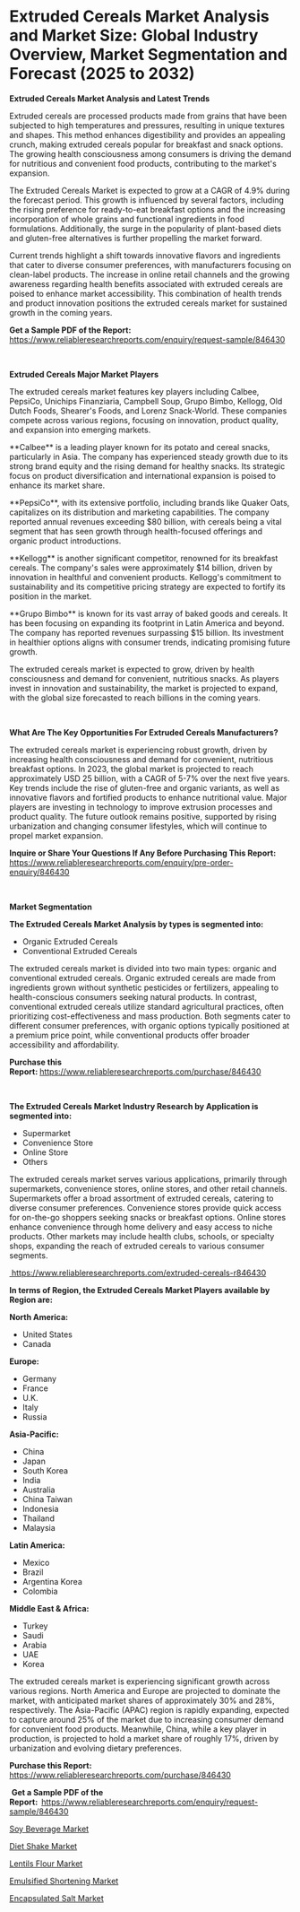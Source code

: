 <p><h1>Extruded Cereals Market Analysis and Market Size: Global Industry Overview, Market Segmentation and Forecast (2025 to 2032)</h1></p><p><strong>Extruded Cereals Market Analysis and Latest Trends</strong></p>
<p><p>Extruded cereals are processed products made from grains that have been subjected to high temperatures and pressures, resulting in unique textures and shapes. This method enhances digestibility and provides an appealing crunch, making extruded cereals popular for breakfast and snack options. The growing health consciousness among consumers is driving the demand for nutritious and convenient food products, contributing to the market's expansion.</p><p>The Extruded Cereals Market is expected to grow at a CAGR of 4.9% during the forecast period. This growth is influenced by several factors, including the rising preference for ready-to-eat breakfast options and the increasing incorporation of whole grains and functional ingredients in food formulations. Additionally, the surge in the popularity of plant-based diets and gluten-free alternatives is further propelling the market forward.</p><p>Current trends highlight a shift towards innovative flavors and ingredients that cater to diverse consumer preferences, with manufacturers focusing on clean-label products. The increase in online retail channels and the growing awareness regarding health benefits associated with extruded cereals are poised to enhance market accessibility. This combination of health trends and product innovation positions the extruded cereals market for sustained growth in the coming years.</p></p>
<p><strong>Get a Sample PDF of the Report:&nbsp;</strong> <a href="https://www.reliableresearchreports.com/enquiry/request-sample/846430?utm_campaign=115&utm_medium=2&utm_source=Github&utm_content=ia&utm_term=14022025&utm_id=extruded-cereals">https://www.reliableresearchreports.com/enquiry/request-sample/846430</a></p>
<p>&nbsp;</p>
<p><strong>Extruded Cereals Major Market Players</strong></p>
<p><p>The extruded cereals market features key players including Calbee, PepsiCo, Unichips Finanziaria, Campbell Soup, Grupo Bimbo, Kellogg, Old Dutch Foods, Shearer's Foods, and Lorenz Snack-World. These companies compete across various regions, focusing on innovation, product quality, and expansion into emerging markets.</p><p>**Calbee** is a leading player known for its potato and cereal snacks, particularly in Asia. The company has experienced steady growth due to its strong brand equity and the rising demand for healthy snacks. Its strategic focus on product diversification and international expansion is poised to enhance its market share.</p><p>**PepsiCo**, with its extensive portfolio, including brands like Quaker Oats, capitalizes on its distribution and marketing capabilities. The company reported annual revenues exceeding $80 billion, with cereals being a vital segment that has seen growth through health-focused offerings and organic product introductions.</p><p>**Kellogg** is another significant competitor, renowned for its breakfast cereals. The company's sales were approximately $14 billion, driven by innovation in healthful and convenient products. Kellogg's commitment to sustainability and its competitive pricing strategy are expected to fortify its position in the market.</p><p>**Grupo Bimbo** is known for its vast array of baked goods and cereals. It has been focusing on expanding its footprint in Latin America and beyond. The company has reported revenues surpassing $15 billion. Its investment in healthier options aligns with consumer trends, indicating promising future growth.</p><p>The extruded cereals market is expected to grow, driven by health consciousness and demand for convenient, nutritious snacks. As players invest in innovation and sustainability, the market is projected to expand, with the global size forecasted to reach billions in the coming years.</p></p>
<p>&nbsp;</p>
<p><strong>What Are The Key Opportunities For Extruded Cereals Manufacturers?</strong></p>
<p><p>The extruded cereals market is experiencing robust growth, driven by increasing health consciousness and demand for convenient, nutritious breakfast options. In 2023, the global market is projected to reach approximately USD 25 billion, with a CAGR of 5-7% over the next five years. Key trends include the rise of gluten-free and organic variants, as well as innovative flavors and fortified products to enhance nutritional value. Major players are investing in technology to improve extrusion processes and product quality. The future outlook remains positive, supported by rising urbanization and changing consumer lifestyles, which will continue to propel market expansion.</p></p>
<p><strong>Inquire or Share Your Questions If Any Before Purchasing This Report:</strong> <a href="https://www.reliableresearchreports.com/enquiry/pre-order-enquiry/846430?utm_campaign=115&utm_medium=2&utm_source=Github&utm_content=ia&utm_term=14022025&utm_id=extruded-cereals">https://www.reliableresearchreports.com/enquiry/pre-order-enquiry/846430</a></p>
<p>&nbsp;</p>
<p><strong>Market Segmentation</strong></p>
<p><strong>The Extruded Cereals Market Analysis by types is segmented into:</strong></p>
<p><ul><li>Organic Extruded Cereals</li><li>Conventional Extruded Cereals</li></ul></p>
<p><p>The extruded cereals market is divided into two main types: organic and conventional extruded cereals. Organic extruded cereals are made from ingredients grown without synthetic pesticides or fertilizers, appealing to health-conscious consumers seeking natural products. In contrast, conventional extruded cereals utilize standard agricultural practices, often prioritizing cost-effectiveness and mass production. Both segments cater to different consumer preferences, with organic options typically positioned at a premium price point, while conventional products offer broader accessibility and affordability.</p></p>
<p><strong>Purchase this Report:&nbsp;</strong><a href="https://www.reliableresearchreports.com/purchase/846430?utm_campaign=115&utm_medium=2&utm_source=Github&utm_content=ia&utm_term=14022025&utm_id=extruded-cereals">https://www.reliableresearchreports.com/purchase/846430</a></p>
<p>&nbsp;</p>
<p><strong>The Extruded Cereals Market Industry Research by Application is segmented into:</strong></p>
<p><ul><li>Supermarket</li><li>Convenience Store</li><li>Online Store</li><li>Others</li></ul></p>
<p><p>The extruded cereals market serves various applications, primarily through supermarkets, convenience stores, online stores, and other retail channels. Supermarkets offer a broad assortment of extruded cereals, catering to diverse consumer preferences. Convenience stores provide quick access for on-the-go shoppers seeking snacks or breakfast options. Online stores enhance convenience through home delivery and easy access to niche products. Other markets may include health clubs, schools, or specialty shops, expanding the reach of extruded cereals to various consumer segments.</p></p>
<p><a href="https://www.reliableresearchreports.com/extruded-cereals-r846430?utm_campaign=115&utm_medium=2&utm_source=Github&utm_content=ia&utm_term=14022025&utm_id=extruded-cereals">&nbsp;https://www.reliableresearchreports.com/extruded-cereals-r846430</a></p>
<p><strong>In terms of Region, the Extruded Cereals Market Players available by Region are:</strong></p>
<p>
    <p> <strong> North America: </strong>
        <ul>
            <li>United States</li>
            <li>Canada</li>
        </ul>
        </p> 
    <p> <strong> Europe: </strong>
        <ul>
            <li>Germany</li>
            <li>France</li>
            <li>U.K.</li>
            <li>Italy</li>
            <li>Russia</li>
        </ul>
        </p> 
    <p> <strong> Asia-Pacific: </strong>
        <ul>
            <li>China</li>
            <li>Japan</li>
            <li>South Korea</li>
            <li>India</li>
            <li>Australia</li>
            <li>China Taiwan</li>
            <li>Indonesia</li>
            <li>Thailand</li>
            <li>Malaysia</li>
        </ul>
        </p> 
    <p> <strong> Latin America: </strong>
        <ul>
            <li>Mexico</li>
            <li>Brazil</li>
            <li>Argentina Korea</li>
            <li>Colombia</li>
        </ul>
        </p> 
    <p> <strong> Middle East & Africa: </strong>
        <ul>
            <li>Turkey</li>
            <li>Saudi</li>
            <li>Arabia</li>
            <li>UAE</li>
            <li>Korea</li>
        </ul>
    </p>
    </p>
<p><p>The extruded cereals market is experiencing significant growth across various regions. North America and Europe are projected to dominate the market, with anticipated market shares of approximately 30% and 28%, respectively. The Asia-Pacific (APAC) region is rapidly expanding, expected to capture around 25% of the market due to increasing consumer demand for convenient food products. Meanwhile, China, while a key player in production, is projected to hold a market share of roughly 17%, driven by urbanization and evolving dietary preferences.</p></p>
<p><strong>Purchase this Report: </strong><a href="https://www.reliableresearchreports.com/purchase/846430?utm_campaign=115&utm_medium=2&utm_source=Github&utm_content=ia&utm_term=14022025&utm_id=extruded-cereals">https://www.reliableresearchreports.com/purchase/846430</a></p>
<p>&nbsp;<strong>Get a Sample PDF of the Report:&nbsp;&nbsp;</strong><a href="https://www.reliableresearchreports.com/enquiry/request-sample/846430?utm_campaign=115&utm_medium=2&utm_source=Github&utm_content=ia&utm_term=14022025&utm_id=extruded-cereals">https://www.reliableresearchreports.com/enquiry/request-sample/846430</a></p>
<p><strong></strong></p>
<p><p><a href="https://github.com/sungbruington660/Market-Research-Report-List-1/blob/main/soy-beverage-market.md?utm_campaign=115&utm_medium=2&utm_source=Github&utm_content=ia&utm_term=14022025&utm_id=extruded-cereals">Soy Beverage Market</a></p><p><a href="https://github.com/akrachveslov/Market-Research-Report-List-1/blob/main/diet-shake-market.md?utm_campaign=115&utm_medium=2&utm_source=Github&utm_content=ia&utm_term=14022025&utm_id=extruded-cereals">Diet Shake Market</a></p><p><a href="https://github.com/tashipmhuiri/Market-Research-Report-List-1/blob/main/lentils-flour-market.md?utm_campaign=115&utm_medium=2&utm_source=Github&utm_content=ia&utm_term=14022025&utm_id=extruded-cereals">Lentils Flour Market</a></p><p><a href="https://github.com/adyawafurber1/Market-Research-Report-List-1/blob/main/emulsified-shortening-market.md?utm_campaign=115&utm_medium=2&utm_source=Github&utm_content=ia&utm_term=14022025&utm_id=extruded-cereals">Emulsified Shortening Market</a></p><p><a href="https://github.com/pimanoruman/Market-Research-Report-List-1/blob/main/encapsulated-salt-market.md?utm_campaign=115&utm_medium=2&utm_source=Github&utm_content=ia&utm_term=14022025&utm_id=extruded-cereals">Encapsulated Salt Market</a></p></p>